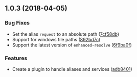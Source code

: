 <a name="1.0.3"></a>
## 1.0.3 (2018-04-05)


### Bug Fixes

* Set the alias `request` to an absolute path ([7cf58db](https://github.com/caplin/caplin-dev-tools/commit/7cf58db))
* Support for windows file paths ([892bd7c](https://github.com/caplin/caplin-dev-tools/commit/892bd7c))
* Support the latest version of `enhanced-resolve` ([6f9ba0f](https://github.com/caplin/caplin-dev-tools/commit/6f9ba0f))


### Features

* Create a plugin to handle aliases and services ([adb8401](https://github.com/caplin/caplin-dev-tools/commit/adb8401))



